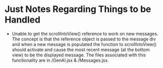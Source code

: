 # Just Notes Regarding Things to be Handled

- Unable to get the scrollIntoView() reference to work on new messages. The concept is that the reference object is passed to the message div and when a new message is populated the function to scrollIntoView() should activate and cause the most recent message (at the bottom view) to be the displayed message. The files associated with this functionality are in /GenAI.jsx & /Messages.jsx.